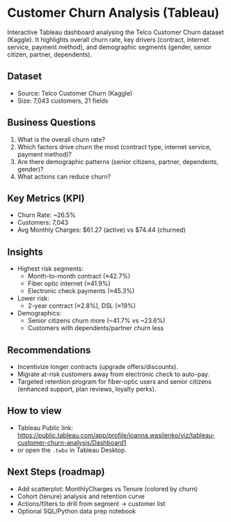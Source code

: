 # Customer Churn Analysis (Tableau)

Interactive Tableau dashboard analysing the Telco Customer Churn dataset (Kaggle).
It highlights overall churn rate, key drivers (contract, internet service, payment method),
and demographic segments (gender, senior citizen, partner, dependents).

## Dataset
- Source: Telco Customer Churn (Kaggle)
- Size: 7,043 customers, 21 fields

## Business Questions
1) What is the overall churn rate?
2) Which factors drive churn the most (contract type, internet service, payment method)?
3) Are there demographic patterns (senior citizens, partner, dependents, gender)?
4) What actions can reduce churn?

## Key Metrics (KPI)
- Churn Rate: ~26.5%
- Customers: 7,043
- Avg Monthly Charges: $61.27 (active) vs $74.44 (churned)

## Insights
- Highest risk segments:
  - Month-to-month contract (≈42.7%)
  - Fiber optic internet (≈41.9%)
  - Electronic check payments (≈45.3%)
- Lower risk:
  - 2-year contract (≈2.8%), DSL (≈19%)
- Demographics:
  - Senior citizens churn more (~41.7% vs ~23.6%)
  - Customers with dependents/partner churn less

## Recommendations
- Incentivize longer contracts (upgrade offers/discounts).
- Migrate at-risk customers away from electronic check to auto-pay.
- Targeted retention program for fiber-optic users and senior citizens
  (enhanced support, plan reviews, loyalty perks).


## How to view
- Tableau Public link: <https://public.tableau.com/app/profile/joanna.wasilenko/viz/tableau-customer-churn-analysis/Dashboard1>
- or open the `.twbx` in Tableau Desktop.

## Next Steps (roadmap)
- Add scatterplot: MonthlyCharges vs Tenure (colored by churn)
- Cohort (tenure) analysis and retention curve
- Actions/filters to drill from segment → customer list
- Optional SQL/Python data prep notebook


